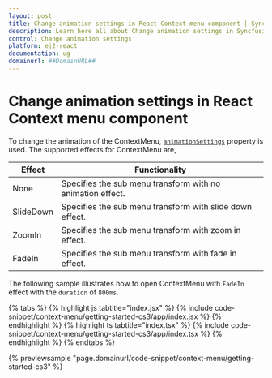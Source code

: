 ```yaml
---
layout: post
title: Change animation settings in React Context menu component | Syncfusion
description: Learn here all about Change animation settings in Syncfusion React Context menu component of Syncfusion Essential JS 2 and more.
control: Change animation settings 
platform: ej2-react
documentation: ug
domainurl: ##DomainURL##
---
```


# Change animation settings in React Context menu component

To change the animation of the ContextMenu, [`animationSettings`](https://ej2.syncfusion.com/react/documentation/api/context-menu/menuAnimationSettingsModel/) property is used.
The supported effects for ContextMenu are,

| Effect | Functionality |
| ------------ | ----------------------- |
| None | Specifies the sub menu transform with no animation effect. |
| SlideDown | Specifies the sub menu transform with slide down effect. |
| ZoomIn | Specifies the sub menu transform with zoom in effect. |
| FadeIn | Specifies the sub menu transform with fade in effect. |

The following sample illustrates how to open ContextMenu with `FadeIn` effect with the `duration` of `800ms`.

{% tabs %}
{% highlight js tabtitle="index.jsx" %}
{% include code-snippet/context-menu/getting-started-cs3/app/index.jsx %}
{% endhighlight %}
{% highlight ts tabtitle="index.tsx" %}
{% include code-snippet/context-menu/getting-started-cs3/app/index.tsx %}
{% endhighlight %}
{% endtabs %}

 {% previewsample "page.domainurl/code-snippet/context-menu/getting-started-cs3" %}

